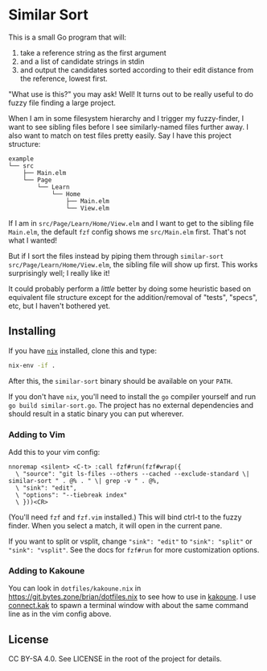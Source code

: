 # Similar Sort

This is a small Go program that will:

1. take a reference string as the first argument
2. and a list of candidate strings in stdin
3. and output the candidates sorted according to their edit distance from the reference, lowest first.

"What use is this?" you may ask!
Well!
It turns out to be really useful to do fuzzy file finding a large project.

When I am in some filesystem hierarchy and I trigger my fuzzy-finder, I want to see sibling files before I see similarly-named files further away.
I also want to match on test files pretty easily.
Say I have this project structure:

```
example
└── src
    ├── Main.elm
    └── Page
        └── Learn
            └── Home
                ├── Main.elm
                └── View.elm
```

If I am in `src/Page/Learn/Home/View.elm` and I want to get to the sibling file `Main.elm`, the default `fzf` config shows me `src/Main.elm` first.
That's not what I wanted!

But if I sort the files instead by piping them through `similar-sort src/Page/Learn/Home/View.elm`, the sibling file will show up first.
This works surprisingly well; I really like it!

It could probably perform a *little* better by doing some heuristic based on equivalent file structure except for the addition/removal of "tests", "specs", etc, but I haven't bothered yet.

## Installing

If you have [`nix`](https://nixos.org) installed, clone this and type:

```sh
nix-env -if .
```

After this, the `similar-sort` binary should be available on your `PATH`.

If you don't have `nix`, you'll need to install the `go` compiler yourself and run `go build similar-sort.go`.
The project has no external dependencies and should result in a static binary you can put wherever.

### Adding to Vim

Add this to your vim config:

```vim
nnoremap <silent> <C-t> :call fzf#run(fzf#wrap({
  \ "source": "git ls-files --others --cached --exclude-standard \| similar-sort " . @% . " \| grep -v " . @%,
  \ "sink": "edit",
  \ "options": "--tiebreak index"
  \ }))<CR>
```

(You'll need `fzf` and `fzf.vim` installed.)
This will bind ctrl-t to the fuzzy finder.
When you select a match, it will open in the current pane.

If you want to split or vsplit, change `"sink": "edit"` to `"sink": "split"` or `"sink": "vsplit"`.
See the docs for `fzf#run` for more customization options.

### Adding to Kakoune

You can look in `dotfiles/kakoune.nix` in <https://git.bytes.zone/brian/dotfiles.nix> to see how to use in [kakoune](https://kakoune.org).
I use [connect.kak](https://github.com/alexherbo2/connect.kak) to spawn a terminal window with about the same command line as in the vim config above.

## License

CC BY-SA 4.0.
See LICENSE in the root of the project for details.
